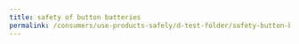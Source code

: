 ```yaml
---
title: safety of button batteries
permalink: /consumers/use-products-safely/d-test-folder/safety-button-batteries
---
```

